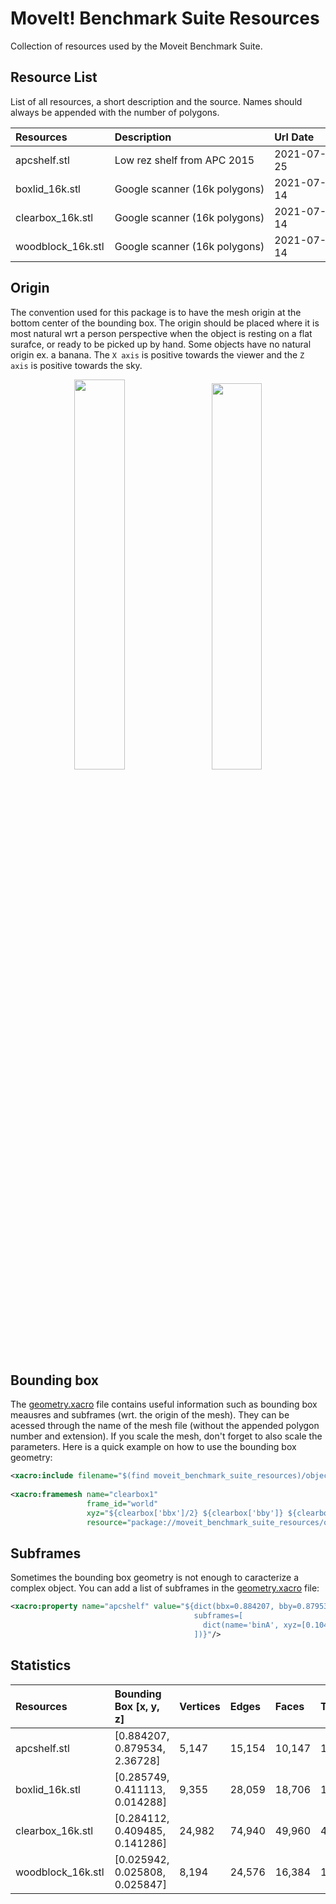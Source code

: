 # MoveIt! Benchmark Suite Resources

Collection of resources used by the Moveit Benchmark Suite.

## Resource List

List of all resources, a short description and the source. Names should always be appended with the number of polygons.

| Resources              | Description                    | Url Date     | Source                                                                                                                                                                                                   |
|:-----------------------|:-------------------------------|:-------------|:--------------------------------------------------------------------------------------------------------------|
| apcshelf.stl           | Low rez shelf from APC 2015    | 2021-07-25   | http://pwurman.org/amazonpickingchallenge/2015/gazebo_pod.shtml                                                       |
| boxlid_16k.stl         | Google scanner (16k polygons)  | 2021-07-14   | http://www.ycbbenchmarks.com/wp-content/uploads/2020/04/BBT_supplementary.zip                                                        |
| clearbox_16k.stl       | Google scanner (16k polygons)  | 2021-07-14   | http://www.ycbbenchmarks.com/wp-content/uploads/2020/04/BBT_supplementary.zip                                                        |
| woodblock_16k.stl      | Google scanner (16k polygons)  | 2021-07-14   | http://ycb-benchmarks.s3-website-us-east-1.amazonaws.com/data/google/070-b_colored_wood_blocks_google_16k.tgz                        |

## Origin
The convention used for this package is to have the mesh origin at the bottom center of the bounding box. The origin should be placed where it is most natural wrt a person perspective when the object is resting on a flat surafce, or ready to be picked up by hand. Some objects have no natural origin ex. a banana. The `X axis` is positive towards the viewer and the `Z axis` is positive towards the sky.

<p align="center">
  <img src="https://user-images.githubusercontent.com/32679594/126876488-1158d015-7624-4c23-8833-762007c8748b.png" width="40%"/>
  <img width="2%"/>
  <img src="https://user-images.githubusercontent.com/32679594/126876070-a622e93b-7aa1-4545-ab59-7083d322e4c7.png" width="39.8%"/>
</p>

## Bounding box
The [geometry.xacro](objects/geometry.xacro) file contains useful information such as bounding box meausres and subframes (wrt. the origin of the mesh). They can be acessed through the name of the mesh file (without the appended polygon number and extension). If you scale the mesh, don't forget to also scale the parameters. Here is a quick example on how to use the bounding box geometry:
```xml
<xacro:include filename="$(find moveit_benchmark_suite_resources)/objects/geometry.xacro" />
  
<xacro:framemesh name="clearbox1"
                 frame_id="world"
                 xyz="${clearbox['bbx']/2} ${clearbox['bby']} ${clearbox['bbz']}" rpy="0 0 0"
                 resource="package://moveit_benchmark_suite_resources/objects/clearbox_16k.stl"/>

```

## Subframes
Sometimes the bounding box geometry is not enough to caracterize a complex object. You can add a list of subframes in the [geometry.xacro](objects/geometry.xacro) file: 
```xml
<xacro:property name="apcshelf" value="${dict(bbx=0.884207, bby=0.879534, bbz=2.36728,
                                         subframes=[
                                           dict(name='binA', xyz=[0.10479,  -0.291029, 1.52393], rpy=[0, 0, pi]),
                                         ])}"/>
```

## Statistics
| Resources              | Bounding Box [x, y, z]             | Vertices       | Edges              | Faces    | Triangles | Size                          |
|:-----------------------|:-----------------------------------|:---------------|:-------------------|:---------|:----------|:------------------------------|
| apcshelf.stl           | [0.884207, 0.879534, 2.36728]      | 5,147          | 15,154             | 10,147   | 10,147    | 507,6 KB                      |
| boxlid_16k.stl         | [0.285749, 0.411113, 0.014288]     | 9,355          | 28,059             | 18,706   | 18,706    | 935,4 KB                      |
| clearbox_16k.stl       | [0.284112, 0.409485, 0.141286]     | 24,982         | 74,940             | 49,960   | 49,960    | 2,5 MB                        |
| woodblock_16k.stl      | [0.025942, 0.025808, 0.025847]     | 8,194          | 24,576             | 16,384   | 16,384    | 819,3 kB                      |
